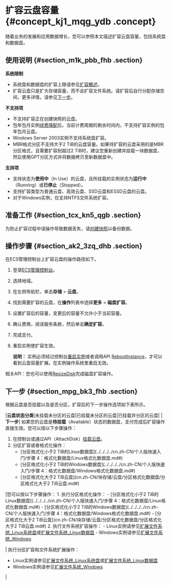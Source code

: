 # 扩容云盘容量 {#concept_kj1_mqg_ydb .concept}

随着业务的发展和应用数据增长，您可以参照本文描述扩容云盘容量，包括系统盘和数据盘。

## 使用说明 {#section_m1k_pbb_fhb .section}

**系统限制** 

-   系统盘和数据盘的扩容上限请参见[扩容概述](cn.zh-CN/块存储/云盘/扩容云盘/扩容概述.md#)。
-   扩容云盘只是扩大存储容量，而不会扩容文件系统。请扩容后自行分配存储空间，更多详情，请参见[下一步](#)。

**不支持项** 

-   不支持扩容正在创建快照的云盘。
-   包年包月实例[续费降配](../../../../cn.zh-CN/产品定价/续费实例/续费降配.md#)后，当前计费周期的剩余时间内，不支持扩容实例的包年包月云盘。
-   Windows Server 2003实例不支持系统盘扩容。
-   MBR格式分区不支持大于2 TiB的云盘容量。如果待扩容的云盘采用的是MBR分区格式，且需要扩容到超过2 TiB时，建议您重新创建并挂载一块数据盘，然后使用GPT分区方式并将数据拷贝至新数据盘中。

**支持项** 

-   支持状态为**使用中**（In Use）的云盘，且所挂载的实例状态为**运行中**（Running）或**已停止**（Stopped）。
-   支持扩容类型为普通云盘、高效云盘、SSD云盘和ESSD云盘的云盘。
-   对于Windows实例，仅支持NTFS文件系统扩容。

## 准备工作 {#section_tcx_kn5_qgb .section}

为防止扩容过程中误操作导致数据丢失，请[创建快照](cn.zh-CN/快照/使用快照/创建快照.md#)以备份数据。

## 操作步骤 {#section_ak2_3zq_dhb .section}

在ECS管理控制台上扩容云盘的操作路径如下。

1.  登录[ECS管理控制台](https://ecs.console.aliyun.com/)。
2.  选择地域。
3.  在左侧导航栏，单击**存储** \> **云盘**。
4.  找到需要扩容的云盘，在**操作**列表中选择**更多** \> **磁盘扩容**。
5.  设置扩容后的容量，变更后的容量不允许小于当前容量。
6.  确认费用，阅读服务条款，然后单击**确定扩容**。
7.  完成支付。
8.  重启实例使扩容生效。

    **说明：** 实例必须经过控制台[重启实例](../../../../cn.zh-CN/实例/管理实例/重启实例.md#)或者调用API [RebootInstance](../../../../cn.zh-CN/API参考/实例/RebootInstance.md#)，才可以看到云盘容量扩展。在实例操作系统里重启无效。


相关API：您也可以使用[ResizeDisk](../../../../cn.zh-CN/API参考/磁盘/ResizeDisk.md#)完成磁盘扩容操作。

## 下一步 {#section_mpg_bk3_fhb .section}

根据云盘是否挂载以及是否分区，扩容后的下一步操作选项如下表所示。

|**云盘状态分类**|未挂载未分区的云盘|已挂载未分区的云盘|已挂载并分区的云盘|
|**下一步**| 如果您的云盘是**待挂载**（Available）状态的数据盘，支付完成后扩容操作直接生效。您可以按以下步骤操作：

 1.  在控制台或通过API（AttachDisk）[挂载云盘](cn.zh-CN/块存储/云盘/挂载云盘.md#)。
2.  分区扩容或者格式化操作：
    -   [分区格式化小于2 TiB的Linux数据盘](../../../../cn.zh-CN/个人版快速入门/步骤 4：格式化数据盘/Linux格式化数据盘.md#)
    -   [分区格式化小于2 TiB的Windows数据盘](../../../../cn.zh-CN/个人版快速入门/步骤 4：格式化数据盘/Windows格式化数据盘.md#)
    -   [分区格式化大于2 TiB云盘](cn.zh-CN/块存储/云盘/分区格式化数据盘/分区格式化大于2 TiB云盘.md#)

 |您可以按以下步骤操作： 1.  执行分区格式化操作：
    -   [分区格式化小于2 TiB的Linux数据盘](../../../../cn.zh-CN/个人版快速入门/步骤 4：格式化数据盘/Linux格式化数据盘.md#)
    -   [分区格式化小于2 TiB的Windows数据盘](../../../../cn.zh-CN/个人版快速入门/步骤 4：格式化数据盘/Windows格式化数据盘.md#)
    -   [分区格式化大于2 TiB云盘](cn.zh-CN/块存储/云盘/分区格式化数据盘/分区格式化大于2 TiB云盘.md#)
2.  执行文件系统扩容操作：
    -   Linux实例请参见[扩展文件系统\_Linux系统盘](cn.zh-CN/隐藏/在线扩容/扩展文件系统_Linux系统盘.md#)或[扩展文件系统\_Linux数据盘](cn.zh-CN/隐藏/在线扩容/扩展文件系统_Linux数据盘.md#)
    -   Windows实例请参见[扩展文件系统\_Windows](cn.zh-CN/隐藏/在线扩容/扩展文件系统_Windows.md#)

 | 执行分区扩容和文件系统扩展操作：

 -   Linux实例请参见[扩展文件系统\_Linux系统盘](cn.zh-CN/隐藏/在线扩容/扩展文件系统_Linux系统盘.md#)或[扩展文件系统\_Linux数据盘](cn.zh-CN/隐藏/在线扩容/扩展文件系统_Linux数据盘.md#)
-   Windows实例请参见[扩展文件系统\_Windows](cn.zh-CN/隐藏/在线扩容/扩展文件系统_Windows.md#)

 |


